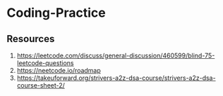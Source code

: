 # Coding-Practice

## Resources
1. https://leetcode.com/discuss/general-discussion/460599/blind-75-leetcode-questions
2. https://neetcode.io/roadmap
3. https://takeuforward.org/strivers-a2z-dsa-course/strivers-a2z-dsa-course-sheet-2/
